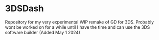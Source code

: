 # 3DSDash
Repository for my very experimental WIP remake of GD for 3DS.
Probably wont be worked on for a while until I have the time and can use the 3DS software builder (Added May 1 2024)
